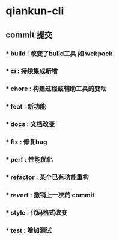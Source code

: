 # qiankun-cli

## commit 提交

### * build : 改变了build工具 如 webpack

### * ci : 持续集成新增

### * chore : 构建过程或辅助工具的变动

### * feat : 新功能

### * docs : 文档改变

### * fix : 修复bug

### * perf : 性能优化

### * refactor : 某个已有功能重构

### * revert : 撤销上一次的 commit

### * style : 代码格式改变

### * test : 增加测试
